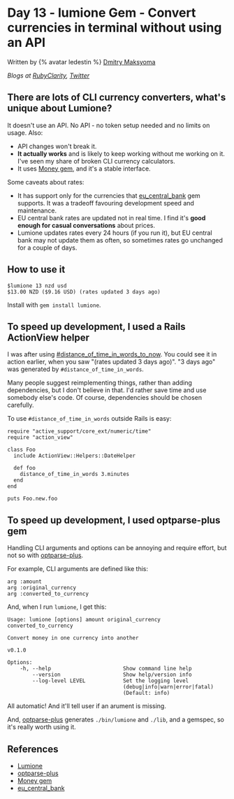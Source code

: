 # Day 13 - lumione Gem - Convert currencies in terminal without using an API

Written by {% avatar ledestin %} [Dmitry Maksyoma](https://github.com/ledestin)

_Blogs at [RubyClarity](https://rubyclarity.com),
[Twitter](https://twitter.com/oledestin)_

## There are lots of CLI currency converters, what's unique about Lumione?

It doesn't use an API. No API - no token setup needed and no limits on usage.
Also:
  * API changes won't break it.
  * **It actually works** and is likely to keep working without me working on
    it. I've seen my share of broken CLI currency calculators.
  * It uses [Money gem](https://github.com/RubyMoney/money), and it's a stable
    interface.

Some caveats about rates:
  * It has support only for the currencies that [eu_central_bank](https://github.com/RubyMoney/eu_central_bank) gem supports. It
    was a tradeoff favouring development speed and maintenance.
  * EU central bank rates are updated not in real time. I find it's **good
    enough for casual conversations** about prices.
  * Lumione updates rates every 24 hours (if you run it), but EU central bank
    may not update them as often, so sometimes rates go unchanged for a couple
    of days.

## How to use it

```
$lumione 13 nzd usd
$13.00 NZD ($9.16 USD) (rates updated 3 days ago)
```

Install with `gem install lumione`.

## To speed up development, I used a Rails ActionView helper

I was after using
[#distance_of_time_in_words_to_now](https://apidock.com/rails/ActionView/Helpers/DateHelper/distance_of_time_in_words).
You could see it in action earlier, when you saw "(rates updated 3 days ago)".
"3 days ago" was generated by `#distance_of_time_in_words`.

Many people suggest reimplementing things, rather than adding dependencies, but
I don't believe in that. I'd rather save time and use somebody else's code. Of
course, dependencies should be chosen carefully.

To use `#distance_of_time_in_words` outside Rails is easy:
```
require "active_support/core_ext/numeric/time"
require "action_view"

class Foo
  include ActionView::Helpers::DateHelper

  def foo
    distance_of_time_in_words 3.minutes
  end
end

puts Foo.new.foo
```

## To speed up development, I used optparse-plus gem

Handling CLI arguments and options can be annoying and require effort, but not
so with [optparse-plus](https://github.com/davetron5000/optparse-plus).

For example, CLI arguments are defined like this:
```
arg :amount
arg :original_currency
arg :converted_to_currency
```

And, when I run `lumione`, I get this:
```
Usage: lumione [options] amount original_currency converted_to_currency

Convert money in one currency into another

v0.1.0

Options:
    -h, --help                       Show command line help
        --version                    Show help/version info
        --log-level LEVEL            Set the logging level
                                     (debug|info|warn|error|fatal)
                                     (Default: info)
```

All automatic! And it'll tell user if an arument is missing.

And, [optparse-plus](https://github.com/davetron5000/optparse-plus) generates
`./bin/lumione` and `./lib`, and a gemspec, so it's really worth using it.

## References

* [Lumione](https://github.com/ledestin/lumione)
* [optparse-plus](https://github.com/davetron5000/optparse-plus)
* [Money gem](https://github.com/RubyMoney/money)
* [eu_central_bank](https://github.com/RubyMoney/eu_central_bank)
